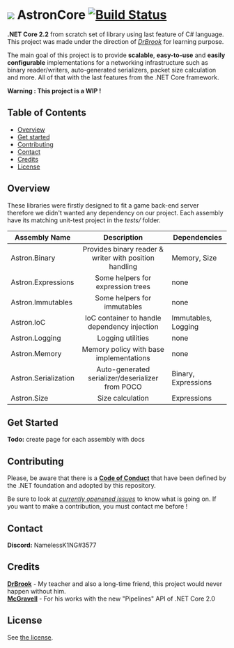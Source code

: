 # ![](https://www.shareicon.net/data/32x32/2016/11/09/851508_planet_512x512.png) AstronCore [![Build Status](https://travis-ci.com/thenameless314159/AstronCore.svg?token=r6UpDpoyLDxvQzKZj12r&branch=master)](https://travis-ci.com/thenameless314159/AstronCore)
**.NET Core 2.2** from scratch set of library using last feature of C# language. This project was made under the direction of [*DrBrook*](https://github.com/DrBrooklyn "DrBrook") for learning purpose. 

The main goal of this project is to provide **scalable**, **easy-to-use** and **easily configurable** implementations for a networking infrastructure such as binary reader/writers, auto-generated serializers, packet size calculation and more. All of that with the last features from the .NET Core framework.

**Warning : This project is a WIP !**

## Table of Contents ##
- [Overview](#overview)
- [Get started](#get-started)
- [Contributing](#contributing)
- [Contact](#contact)
- [Credits](#credits)
- [License](#license)


## Overview
These libraries were firstly designed to fit a game back-end server therefore we didn't wanted any dependency on our project. Each assembly have its matching unit-test project in the *tests/* folder.

| Assembly Name        	|                       Description                      	| Dependencies        	|
|----------------------	|:------------------------------------------------------:	|---------------------	|
| Astron.Binary        	| Provides binary reader & writer with position handling 	| Memory, Size        	|
| Astron.Expressions   	|            Some helpers for expression trees           	| none                	|
| Astron.Immutables    	|               Some helpers for immutables              	| none                	|
| Astron.IoC           	|      IoC container to handle dependency injection      	| Immutables, Logging 	|
| Astron.Logging       	|                    Logging utilities                   	| none                	|
| Astron.Memory        	|         Memory policy with base implementations        	| none                	|
| Astron.Serialization 	|    Auto-generated serializer/deserializer from POCO    	| Binary, Expressions 	|
| Astron.Size          	|                    Size calculation                    	| Expressions         	|

## Get Started

**Todo:** create page for each assembly with docs

## Contributing
Please, be aware that there is a [**Code of Conduct**](https://dotnetfoundation.org/code-of-conduct) that have been defined by the .NET foundation and adopted by this repository.
  
Be sure to look at [*currently openened issues*](https://github.com/thenameless314159/AstronCore/issues) to know what is going on. If you want to make a contribution, you must contact me before !
## Contact
**Discord:** NamelessK1NG#3577
## Credits
[**DrBrook**](https://github.com/DrBrooklyn "DrBrook") - My teacher and also a long-time friend, this project would never happen without him.  
[**McGravell**](https://github.com/mgravell "McGravell") - For his works with the new "Pipelines" API of .NET Core 2.0

## License
See [the license](https://github.com/thenameless314159/Astron/blob/master/license.md).
